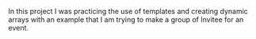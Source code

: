 In this project I was practicing the use of templates and creating dynamic arrays with an example that I am trying to make a group of Invitee for an event. 
